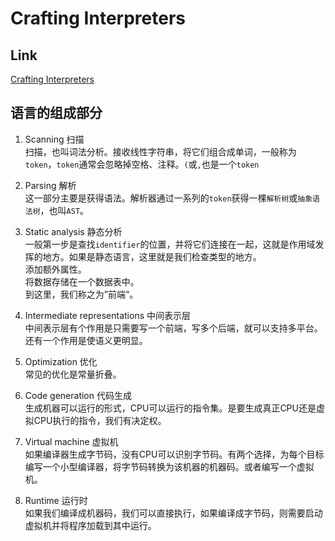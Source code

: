 # Crafting Interpreters

## Link

[Crafting Interpreters][book]

[book]: http://www.craftinginterpreters.com

## 语言的组成部分

1. Scanning 扫描  
  扫描，也叫词法分析。接收线性字符串，将它们组合成单词，一般称为`token`，`token`通常会忽略掉空格、注释。`(`或`,`也是一个`token`

2. Parsing 解析  
  这一部分主要是获得语法。解析器通过一系列的`token`获得一棵`解析树`或`抽象语法树`，也叫`AST`。

3. Static analysis 静态分析  
  一般第一步是查找`identifier`的位置，并将它们连接在一起，这就是作用域发挥的地方。如果是静态语言，这里就是我们检查类型的地方。  
  添加额外属性。  
  将数据存储在一个数据表中。  
  到这里，我们称之为”前端“。  

4. Intermediate representations 中间表示层  
  中间表示层有个作用是只需要写一个前端，写多个后端，就可以支持多平台。还有一个作用是使语义更明显。

5. Optimization 优化  
  常见的优化是常量折叠。

6. Code generation 代码生成  
  生成机器可以运行的形式，CPU可以运行的指令集。是要生成真正CPU还是虚拟CPU执行的指令，我们有决定权。

7. Virtual machine 虚拟机  
  如果编译器生成字节码，没有CPU可以识别字节码。有两个选择，为每个目标编写一个小型编译器，将字节码转换为该机器的机器码。或者编写一个虚拟机。

8. Runtime 运行时  
  如果我们编译成机器码，我们可以直接执行，如果编译成字节码，则需要启动虚拟机并将程序加载到其中运行。
  